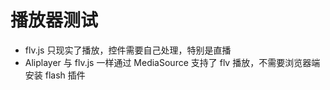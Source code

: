 # 播放器测试

* flv.js 只现实了播放，控件需要自己处理，特别是直播
* Aliplayer 与 flv.js 一样通过 MediaSource 支持了 flv 播放，不需要浏览器端安装 flash 插件

